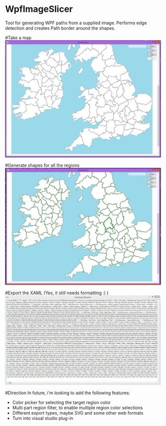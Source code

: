 # WpfImageSlicer
Tool for generating WPF paths from a supplied image. Performs edge detection and creates Path border around the shapes.

#Take a map
![alt text](https://raw.githubusercontent.com/TristanRhodes/WpfImageSlicer/GitHubResources/resources/RawMap.JPG "Raw Map")


#Generate shapes for all the regions
![alt text](https://raw.githubusercontent.com/TristanRhodes/WpfImageSlicer/GitHubResources/resources/SlicedMap.jpg "Sliced Map")

#Export the XAML 
(Yes, it still needs formatting :) )
![alt text](https://raw.githubusercontent.com/TristanRhodes/WpfImageSlicer/GitHubResources/resources/XamlExport.JPG "Exported Xaml")

#Direction
In future, i'm looking to add the following features:
* Color picker for selecting the target region color
* Multi part region filter, to enable multiple region color selections
* Different export types, maybe SVG and some other web formats
* Turn into visual studio plug-in
